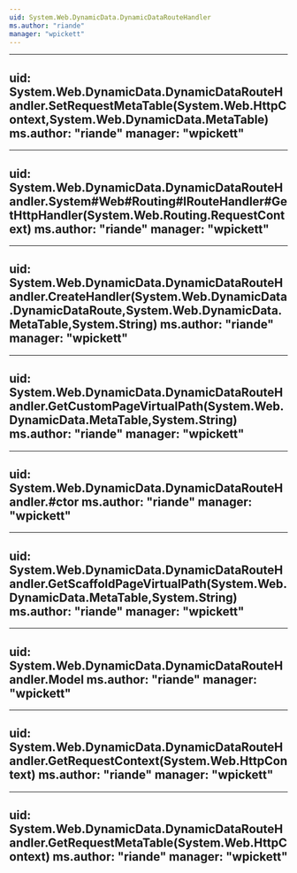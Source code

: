 ```yaml
---
uid: System.Web.DynamicData.DynamicDataRouteHandler
ms.author: "riande"
manager: "wpickett"
---
```


---
uid: System.Web.DynamicData.DynamicDataRouteHandler.SetRequestMetaTable(System.Web.HttpContext,System.Web.DynamicData.MetaTable)
ms.author: "riande"
manager: "wpickett"
---

---
uid: System.Web.DynamicData.DynamicDataRouteHandler.System#Web#Routing#IRouteHandler#GetHttpHandler(System.Web.Routing.RequestContext)
ms.author: "riande"
manager: "wpickett"
---

---
uid: System.Web.DynamicData.DynamicDataRouteHandler.CreateHandler(System.Web.DynamicData.DynamicDataRoute,System.Web.DynamicData.MetaTable,System.String)
ms.author: "riande"
manager: "wpickett"
---

---
uid: System.Web.DynamicData.DynamicDataRouteHandler.GetCustomPageVirtualPath(System.Web.DynamicData.MetaTable,System.String)
ms.author: "riande"
manager: "wpickett"
---

---
uid: System.Web.DynamicData.DynamicDataRouteHandler.#ctor
ms.author: "riande"
manager: "wpickett"
---

---
uid: System.Web.DynamicData.DynamicDataRouteHandler.GetScaffoldPageVirtualPath(System.Web.DynamicData.MetaTable,System.String)
ms.author: "riande"
manager: "wpickett"
---

---
uid: System.Web.DynamicData.DynamicDataRouteHandler.Model
ms.author: "riande"
manager: "wpickett"
---

---
uid: System.Web.DynamicData.DynamicDataRouteHandler.GetRequestContext(System.Web.HttpContext)
ms.author: "riande"
manager: "wpickett"
---

---
uid: System.Web.DynamicData.DynamicDataRouteHandler.GetRequestMetaTable(System.Web.HttpContext)
ms.author: "riande"
manager: "wpickett"
---
